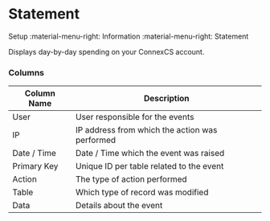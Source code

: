 # Statement
Setup :material-menu-right: Information :material-menu-right: Statement

Displays day-by-day spending on your ConnexCS account.

### Columns

| Column Name | Description                                    |
|-------------|------------------------------------------------|
| User        | User responsible for the events                |
| IP          | IP address from which the action was performed |
| Date / Time | Date / Time which the event was raised         |
| Primary Key | Unique ID per table related to the event       |
| Action      | The type of action performed                   |
| Table       | Which type of record was modified              |
| Data        | Details about the event                        |










